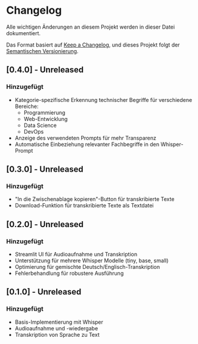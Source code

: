 # Changelog

Alle wichtigen Änderungen an diesem Projekt werden in dieser Datei dokumentiert.

Das Format basiert auf [Keep a Changelog](https://keepachangelog.com/de/1.0.0/),
und dieses Projekt folgt der [Semantischen Versionierung](https://semver.org/spec/v2.0.0.html).

## [0.4.0] - Unreleased

### Hinzugefügt
- Kategorie-spezifische Erkennung technischer Begriffe für verschiedene Bereiche:
  - Programmierung
  - Web-Entwicklung
  - Data Science
  - DevOps
- Anzeige des verwendeten Prompts für mehr Transparenz
- Automatische Einbeziehung relevanter Fachbegriffe in den Whisper-Prompt

## [0.3.0] - Unreleased

### Hinzugefügt
- "In die Zwischenablage kopieren"-Button für transkribierte Texte
- Download-Funktion für transkribierte Texte als Textdatei

## [0.2.0] - Unreleased

### Hinzugefügt
- Streamlit UI für Audioaufnahme und Transkription
- Unterstützung für mehrere Whisper Modelle (tiny, base, small)
- Optimierung für gemischte Deutsch/Englisch-Transkription
- Fehlerbehandlung für robustere Ausführung

## [0.1.0] - Unreleased

### Hinzugefügt
- Basis-Implementierung mit Whisper
- Audioaufnahme und -wiedergabe
- Transkription von Sprache zu Text 